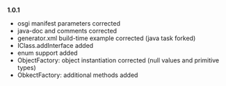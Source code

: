 **1.0.1**
* osgi manifest parameters corrected
* java-doc and comments corrected
* generator.xml build-time example corrected (java task forked)
* IClass.addInterface added
* enum support added
* ObjectFactory: object instantiation corrected (null values and primitive types)
* ObkectFactory: additional methods added